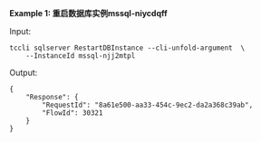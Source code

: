 **Example 1: 重启数据库实例mssql-niycdqff**



Input: 

```
tccli sqlserver RestartDBInstance --cli-unfold-argument  \
    --InstanceId mssql-njj2mtpl
```

Output: 
```
{
    "Response": {
        "RequestId": "8a61e500-aa33-454c-9ec2-da2a368c39ab",
        "FlowId": 30321
    }
}
```

